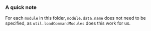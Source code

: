 ### A quick note
For each `module` in this folder, `module.data.name` does not need to be specified, as `util.loadCommandModules` does this work for us.